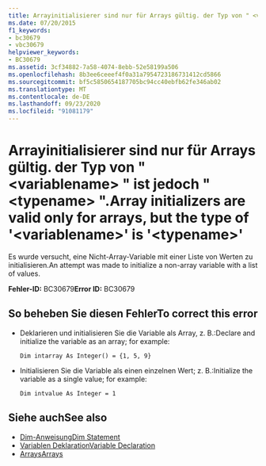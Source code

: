 ```yaml
---
title: Arrayinitialisierer sind nur für Arrays gültig. der Typ von " <variablename> " ist jedoch " <typename> ".
ms.date: 07/20/2015
f1_keywords:
- bc30679
- vbc30679
helpviewer_keywords:
- BC30679
ms.assetid: 3cf34882-7a58-4074-8ebb-52e58199a506
ms.openlocfilehash: 8b3ee6ceeef4f0a31a7954723186731412cd5866
ms.sourcegitcommit: bf5c5850654187705bc94cc40ebfb62fe346ab02
ms.translationtype: MT
ms.contentlocale: de-DE
ms.lasthandoff: 09/23/2020
ms.locfileid: "91081179"
---
```

# <a name="array-initializers-are-valid-only-for-arrays-but-the-type-of-variablename-is-typename"></a><span data-ttu-id="14e99-102">Arrayinitialisierer sind nur für Arrays gültig. der Typ von " \<variablename> " ist jedoch " \<typename> ".</span><span class="sxs-lookup"><span data-stu-id="14e99-102">Array initializers are valid only for arrays, but the type of '\<variablename>' is '\<typename>'</span></span>

<span data-ttu-id="14e99-103">Es wurde versucht, eine Nicht-Array-Variable mit einer Liste von Werten zu initialisieren.</span><span class="sxs-lookup"><span data-stu-id="14e99-103">An attempt was made to initialize a non-array variable with a list of values.</span></span>  
  
 <span data-ttu-id="14e99-104">**Fehler-ID:** BC30679</span><span class="sxs-lookup"><span data-stu-id="14e99-104">**Error ID:** BC30679</span></span>  
  
## <a name="to-correct-this-error"></a><span data-ttu-id="14e99-105">So beheben Sie diesen Fehler</span><span class="sxs-lookup"><span data-stu-id="14e99-105">To correct this error</span></span>  
  
- <span data-ttu-id="14e99-106">Deklarieren und initialisieren Sie die Variable als Array, z. B.:</span><span class="sxs-lookup"><span data-stu-id="14e99-106">Declare and initialize the variable as an array; for example:</span></span>  
  
     `Dim intarray As Integer() = {1, 5, 9}`  
  
- <span data-ttu-id="14e99-107">Initialisieren Sie die Variable als einen einzelnen Wert; z. B.:</span><span class="sxs-lookup"><span data-stu-id="14e99-107">Initialize the variable as a single value; for example:</span></span>  
  
     `Dim intvalue As Integer = 1`  
  
## <a name="see-also"></a><span data-ttu-id="14e99-108">Siehe auch</span><span class="sxs-lookup"><span data-stu-id="14e99-108">See also</span></span>

- [<span data-ttu-id="14e99-109">Dim-Anweisung</span><span class="sxs-lookup"><span data-stu-id="14e99-109">Dim Statement</span></span>](../language-reference/statements/dim-statement.md)
- [<span data-ttu-id="14e99-110">Variablen Deklaration</span><span class="sxs-lookup"><span data-stu-id="14e99-110">Variable Declaration</span></span>](../programming-guide/language-features/variables/variable-declaration.md)
- [<span data-ttu-id="14e99-111">Arrays</span><span class="sxs-lookup"><span data-stu-id="14e99-111">Arrays</span></span>](../programming-guide/language-features/arrays/index.md)
